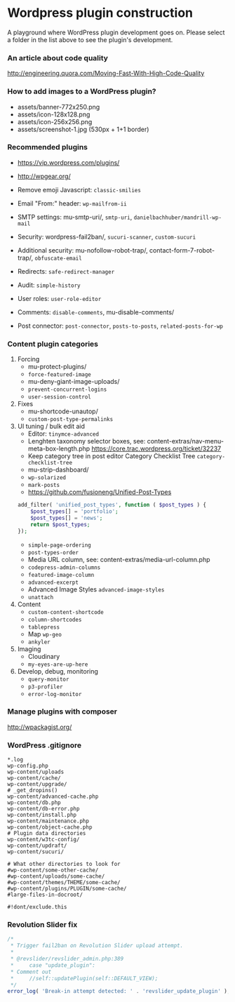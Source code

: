# Wordpress plugin construction

A playground where WordPress plugin development goes on.
Please select a folder in the list above to see the plugin's development.

### An article about code quality

http://engineering.quora.com/Moving-Fast-With-High-Code-Quality

### How to add images to a WordPress plugin?

- assets/banner-772x250.png
- assets/icon-128x128.png
- assets/icon-256x256.png
- assets/screenshot-1.jpg (530px + 1+1 border)

### Recommended plugins

- https://vip.wordpress.com/plugins/
- http://wpgear.org/

- Remove emoji Javascript: `classic-smilies`
- Email "From:" header: `wp-mailfrom-ii`
- SMTP settings: mu-smtp-uri/, `smtp-uri`, `danielbachhuber/mandrill-wp-mail`
- Security: wordpress-fail2ban/, `sucuri-scanner`, `custom-sucuri`
- Additional security: mu-nofollow-robot-trap/, contact-form-7-robot-trap/, `obfuscate-email`
- Redirects: `safe-redirect-manager`
- Audit: `simple-history`
- User roles: `user-role-editor`
- Comments: `disable-comments`, mu-disable-comments/
- Post connector: `post-connector`, `posts-to-posts`, `related-posts-for-wp`

### Content plugin categories

1. Forcing
    + mu-protect-plugins/
    + `force-featured-image`
    + mu-deny-giant-image-uploads/
    + `prevent-concurrent-logins`
    + `user-session-control`
1. Fixes
    + mu-shortcode-unautop/
    + `custom-post-type-permalinks`
1. UI tuning / bulk edit aid
    + Editor: `tinymce-advanced`
    + Lenghten taxonomy selector boxes, see: content-extras/nav-menu-meta-box-length.php https://core.trac.wordpress.org/ticket/32237
    + Keep category tree in post editor Category Checklist Tree `category-checklist-tree`
    + mu-strip-dashboard/
    + `wp-solarized`
    + `mark-posts`
    + https://github.com/fusioneng/Unified-Post-Types
    ```php
    add_filter( 'unified_post_types', function ( $post_types ) {
        $post_types[] = 'portfolio';
        $post_types[] = 'news';
        return $post_types;
    });
    ```
    + `simple-page-ordering`
    + `post-types-order`
    + Media URL column, see: content-extras/media-url-column.php
    + `codepress-admin-columns`
    + `featured-image-column`
    + `advanced-excerpt`
    + Advanced Image Styles `advanced-image-styles`
    + `unattach`
1. Content
    + `custom-content-shortcode`
    + `column-shortcodes`
    + `tablepress`
    + Map `wp-geo`
    + `ankyler`
1. Imaging
    + Cloudinary
    + `my-eyes-are-up-here`
1. Develop, debug, monitoring
    + `query-monitor`
    + `p3-profiler`
    + `error-log-monitor`

### Manage plugins with composer

http://wpackagist.org/

### WordPress .gitignore

```
*.log
wp-config.php
wp-content/uploads
wp-content/cache/
wp-content/upgrade/
# _get_dropins()
wp-content/advanced-cache.php
wp-content/db.php
wp-content/db-error.php
wp-content/install.php
wp-content/maintenance.php
wp-content/object-cache.php
# Plugin data directories
wp-content/w3tc-config/
wp-content/updraft/
wp-content/sucuri/

# What other directories to look for
#wp-content/some-other-cache/
#wp-content/uploads/some-cache/
#wp-content/themes/THEME/some-cache/
#wp-content/plugins/PLUGIN/some-cache/
#large-files-in-docroot/

#!dont/exclude.this
```

### Revolution Slider fix

```php
/*
 * Trigger fail2ban on Revolution Slider upload attempt.
 *
 * @revslider/revslider_admin.php:389
 *     case "update_plugin":
 * Comment out
 *     //self::updatePlugin(self::DEFAULT_VIEW);
 */
error_log( 'Break-in attempt detected: ' . 'revslider_update_plugin' );
```
